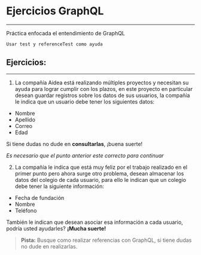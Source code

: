 # **Ejercicios GraphQL**

---

Práctica enfocada el entendimiento de GraphQL

`Usar test y referenceTest como ayuda`

## Ejercicios:

---

1. La compañía Aidea está realizando múltiples proyectos y necesitan su ayuda para lograr cumplir con los plazos, en este proyecto en particular desean guardar registros sobre los datos de sus usuarios, la compañía le indica que un usuario debe tener los siguientes datos:

- Nombre
- Apellido
- Correo
- Edad

Si tiene dudas no dude en **consultarlas**, ¡buena suerte!

_Es necesario que el punto anterior este correcto para continuar_

2. La compañía le indica que está muy feliz por el trabajo realizado en el primer punto pero ahora surge otro problema, desean almacenar los datos del colegio de cada usuario, para ello le indican que un colegio debe tener la siguiente información:

- Fecha de fundación
- Nombre
- Teléfono

También le indican que desean asociar esa información a cada usuario, podría usted ayudarles? **¡Mucha suerte!**

> **Pista:** Busque como realizar referencias con GraphQL, si tiene dudas no dude en realizarlas.
